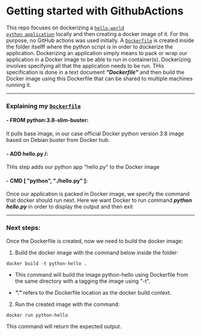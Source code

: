 # Getting started with GithubActions

This repo focuses on dockerizing a <a href="https://github.com/pm-dikshita/Start-with-GithubActions/blob/main/hello.py"><code>hello-world python application</code></a> locally and then creating a docker image of it. For this purpose, no GitHub actions was used initially. A <a href="https://github.com/pm-dikshita/Start-with-GithubActions/blob/main/Dockerfile"><code>Dockerfile</code></a> is created inside the folder itselff where the python script is in order to dockerize the application. Dockerizing an application simply means to pack or wrap our application in a Docker image to be able to run in container(s). Dockerizing involves specifying all that the application needs to be run. THis specification is done in a text document ***"Dockerfile"*** and then build the Docker image using this Dockerfile that can be shared to multiple machines running it.

*********************

### Explaining my <a href="https://github.com/pm-dikshita/Start-with-GithubActions/blob/main/Dockerfile"><code>Dockerfile</code></a>


#### - FROM python:3.8-slim-buster:

It pulls base image, in our case official Docker python version 3.8 image based on Debian buster from Docker hub.

#### - ADD hello.py /:

THis step adds our python app "hello.py" to the Docker image

#### - CMD [ "python", "./hello.py" ]:

Once our application is packed in Docker image, we specify the command that docker should run next. Here we want Docker to run command ***python hello.py*** in order to display the output and then exit

*********************


### Next steps:

Once the Dockerfile is created, now we need to build the docker image:

1. Build the docker image with the command below inside the folder:

```
docker build -t python-hello .
```

- This command will build the image python-hello using Dockerfile from the same directory with a tagging the image using "-t". 

- ***"."*** refers to the Dockerfile location as the docker build context.

2. Run the created image with the command:

```
docker run python-hello
```
This command will return the expected output.
